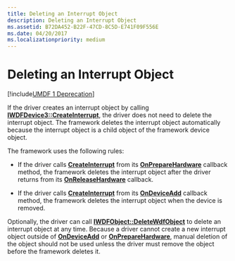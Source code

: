 ```yaml
---
title: Deleting an Interrupt Object
description: Deleting an Interrupt Object
ms.assetid: B72DA452-B22F-47CD-8C5D-E741F09F556E
ms.date: 04/20/2017
ms.localizationpriority: medium
---
```


# Deleting an Interrupt Object


[!include[UMDF 1 Deprecation](../includes/umdf-1-deprecation.md)]

If the driver creates an interrupt object by calling [**IWDFDevice3::CreateInterrupt**](https://docs.microsoft.com/windows-hardware/drivers/ddi/wudfddi/nf-wudfddi-iwdfdevice3-createinterrupt), the driver does not need to delete the interrupt object. The framework deletes the interrupt object automatically because the interrupt object is a child object of the framework device object.

The framework uses the following rules:

-   If the driver calls [**CreateInterrupt**](https://docs.microsoft.com/windows-hardware/drivers/ddi/wudfddi/nf-wudfddi-iwdfdevice3-createinterrupt) from its [**OnPrepareHardware**](https://docs.microsoft.com/windows-hardware/drivers/ddi/wudfddi/nf-wudfddi-ipnpcallbackhardware2-onpreparehardware) callback method, the framework deletes the interrupt object after the driver returns from its [**OnReleaseHardware**](https://docs.microsoft.com/windows-hardware/drivers/ddi/wudfddi/nf-wudfddi-ipnpcallbackhardware2-onreleasehardware) callback.

-   If the driver calls [**CreateInterrupt**](https://docs.microsoft.com/windows-hardware/drivers/ddi/wudfddi/nf-wudfddi-iwdfdevice3-createinterrupt) from its [**OnDeviceAdd**](https://docs.microsoft.com/windows-hardware/drivers/ddi/wudfddi/nf-wudfddi-idriverentry-ondeviceadd) callback method, the framework deletes the interrupt object when the device is removed.

Optionally, the driver can call [**IWDFObject::DeleteWdfObject**](https://docs.microsoft.com/windows-hardware/drivers/ddi/wudfddi/nf-wudfddi-iwdfobject-deletewdfobject) to delete an interrupt object at any time. Because a driver cannot create a new interrupt object outside of [**OnDeviceAdd**](https://docs.microsoft.com/windows-hardware/drivers/ddi/wudfddi/nf-wudfddi-idriverentry-ondeviceadd) or [**OnPrepareHardware**](https://docs.microsoft.com/windows-hardware/drivers/ddi/wudfddi/nf-wudfddi-ipnpcallbackhardware2-onpreparehardware), manual deletion of the object should not be used unless the driver must remove the object before the framework deletes it.

 

 





